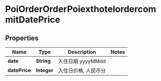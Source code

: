 # PoiOrderOrderPoiexthotelordercommitDatePrice

## Properties
Name | Type | Description | Notes
------------ | ------------- | ------------- | -------------
**date** | **String** | 入住日期 yyyyMMdd | 
**datePrice** | **Integer** | 入住日价格, 人民币分 | 
